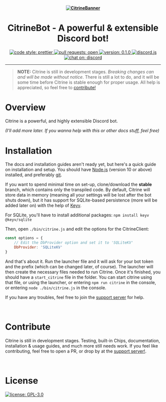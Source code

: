 <h4 align="center">
    <a href="https://github.com/Citronite/CitrineBot">
        <img src="https://i.imgur.com/D0I9Yoq.png?size=1024" alt="CitrineBanner"/>
    </a>
</h4>

<h1 align="center">
    CitrineBot - A powerful & extensible Discord bot!
</h1>

<p align="center">
    <a href="https://github.com/prettier/prettier">
        <img alt="code style: prettier" src="https://img.shields.io/badge/code_style-prettier-ff69b4.svg?style=flat">
    </a>
    <a href="https://github.com/Quantomistro3178/CitrineBot/pulls">
        <img alt="pull requests: open" src="https://img.shields.io/badge/PRs-open-42ff93.svg?style=flat">
    </a>
    <a href ="https://github.com/Quantomistro3178/CitrineBot">
        <img alt="version: 0.1.0" src="https://img.shields.io/badge/version-0.1.0-66ff99.svg?style=for-the-badge">
    </a>
    <a href="https://github.com/discordjs/discord.js">
        <img alt="discord.js" src="https://img.shields.io/badge/discord-.js-42c6ff.svg?style=flat">
    </a>
    <a href="https://discord.gg/yyqjd3B">
        <img alt="chat on: discord" src="https://img.shields.io/badge/chat_on-discord-7289da.svg?style=flat">
    </a>
</p>

<hr/>

> **NOTE:** Citrine is still in development stages. *Breaking changes can and will be made without notice*.
> There is still a lot to do, and it will be some time before Citrine is stable enough for proper usage.
> All help is appreciated, so feel free to [contribute!](#Contribute)

# Overview
Citrine is a powerful, and highly extensible Discord bot.

*(I'll add more later. If you wanna help with this or other docs stuff, feel free)*
<br/>

# Installation
The docs and installation guides aren't ready yet, but here's a quick guide on installation and setup.
You should have [Node.js](https://nodejs.org/en/) (version 10 or above) installed, and preferably [git](https://git-scm.com/).

If you want to spend minimal time on set-up, clone/download the **stable** branch, which contains only the transpiled code.
By default, Citrine will store data in memory (meaning all your settings will be lost after the bot shuts down), but it has support for SQLite-based persistence (more will be added later on) with the help of [Keyv](https://github.com/lukechilds/keyv).

For SQLite, you'll have to install additional packages:
```npm install keyv @keyv/sqlite```

Then, open `./bin/citrine.js` and edit the options for the CitrineClient:
```js
const options = {
    // Edit the DbProvider option and set it to 'SQLiteKV'
    DbProvider: 'SQLiteKV'
}
```

And that's about it. Run the launcher file and it will ask for your bot token and the prefix (which can be changed later, of course).
The launcher will then create the necessary files needed to run Citrine. Once it's finished, you should have a `start_citrine` file in the folder. You can start citrine using that file, or using the launcher, or entering `npm run citrine` in the console, or entering `node ./bin/citrine.js` in the console.

If you have any troubles, feel free to join the [support server](https://discord.gg/yyqjd3B) for help.

<br/>

# Contribute
Citrine is still in development stages. Testing, built-in Chips, documentation, installation & usage guides, and much more still needs work. If you feel like contributing, feel free to open a PR, or drop by at the [support server!](https://discord.gg/yyqjd3B).

<br/>

# License

<a href="https://github.com/Citronite/CitrineBot/blob/master/LICENSE">
    <img alt="license: GPL-3.0" src="https://img.shields.io/badge/LICENSE-GPL--3.0-orange.svg?style=for-the-badge">
</a>
